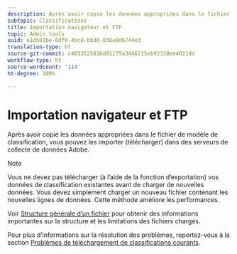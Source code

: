 ```yaml
---
description: Après avoir copié les données appropriées dans le fichier de modèle de classification, vous pouvez les importer (télécharger) dans des serveurs de collecte de données Adobe.
subtopic: Classifications
title: Importation navigateur et FTP
topic: Admin tools
uuid: a1d501be-6df0-4bc8-bb36-838e8d6744e3
translation-type: ht
source-git-commit: c4833525816d81175a3446215eb92310ee4021dd
workflow-type: ht
source-wordcount: '114'
ht-degree: 100%

---
```



# Importation navigateur et FTP

Après avoir copié les données appropriées dans le fichier de modèle de classification, vous pouvez les importer (télécharger) dans des serveurs de collecte de données Adobe.

>[!NOTE]
>
>Vous ne devez pas télécharger (à l’aide de la fonction d’exportation) vos données de classification existantes avant de charger de nouvelles données. Vous devez simplement charger un nouveau fichier contenant les nouvelles lignes de données. Cette méthode améliore les performances.

Voir  [Structure générale d’un fichier](/help/components/c-classifications2/c-classifications-importer/c-saint-data-files.md) pour obtenir des informations importantes sur la structure et les limitations des fichiers chargés.

Pour plus d’informations sur la résolution des problèmes, reportez-vous à la section [Problèmes de téléchargement de classifications courants](https://helpx.adobe.com/fr/analytics/kb/common-saint-upload-issues.html).
